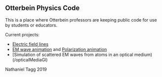 ## Otterbein Physics Code

This is a place where Otterbein professors are keeping public code for use by students or educators.

Current projects:

- [Electric field lines](/fieldlines)
- [EM wave animation](/em-wave-animation) and [Polarization animation](/em-wave-animation/polarizer.html)
- [Simulation of scattered EM waves from atoms in an optical medium)(/opticalMediaGl)


Nathaniel Tagg 2019
